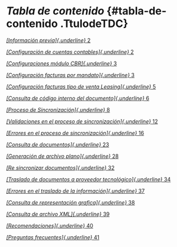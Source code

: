 *Tabla de contenido* {#tabla-de-contenido .TtulodeTDC}
====================

[*[Información previa]{.underline}* 2](#_Toc966834)

[*[Configuración de cuentas contables]{.underline}* 2](#_Toc966835)

[*[Configuraciones módulo CBR]{.underline}* 3](#_Toc966836)

[*[Configuración facturas por mandato]{.underline}* 3](#_Toc966837)

[*[Configuración facturas tipo de venta Leasing]{.underline}*
5](#_Toc966838)

[*[Consulta de código interno del documento]{.underline}*
6](#_Toc966839)

[*[Proceso de Sincronización]{.underline}* 8](#_Toc966840)

[*[Validaciones en el proceso de sincronización]{.underline}*
12](#_Toc966841)

[*[Errores en el proceso de sincronización]{.underline}*
16](#_Toc966842)

[*[Consulta de documentos]{.underline}* 23](#_Toc966843)

[*[Generación de archivo plano]{.underline}* 28](#_Toc966844)

[*[Re sincronizar documentos]{.underline}* 32](#_Toc966845)

[*[Traslado de documentos a proveedor tecnológico]{.underline}*
34](#_Toc966846)

[*[Errores en el traslado de la información]{.underline}*
37](#_Toc966847)

[*[Consulta de representación grafica]{.underline}* 38](#_Toc966848)

[*[Consulta de archivo XML]{.underline}* 39](#_Toc966849)

[*[Recomendaciones]{.underline}* 40](#_Toc966850)

[*[Preguntas frecuentes]{.underline}* 41](#_Toc966851)
